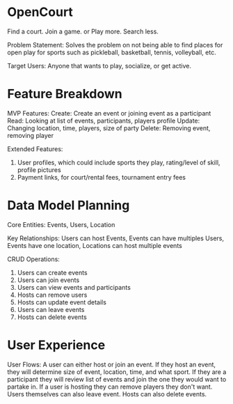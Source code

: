 # OpenCourt
Find a court. Join a game. or Play more. Search less.

Problem Statement: Solves the problem on not being able to find places for open play for sports such as pickleball, basketball, tennis, volleyball, etc.

Target Users: Anyone that wants to play, socialize, or get active.

# Feature Breakdown

MVP Features: 
Create: Create an event or joining event as a participant
Read: Looking at list of events, participants, players profile
Update: Changing location, time, players, size of party
Delete: Removing event, removing player

Extended Features: 
1. User profiles, which could include sports they play, rating/level of skill, profile pictures
2. Payment links, for court/rental fees, tournament entry fees

# Data Model Planning
Core Entities: Events, Users, Location

Key Relationships: Users can host Events, Events can have multiples Users, Events have one location, Locations can host multiple events

CRUD Operations:
1. Users can create events
2. Users can join events
3. Users can view events and participants
4. Hosts can remove users
5. Hosts can update event details
6. Users can leave events
7. Hosts can delete events

# User Experience
User Flows: A user can either host or join an event. If they host an event, they will determine size of event, location, time, and what sport. If they are a participant they will review list of events and join the one they would want to partake in. If a user is hosting they can remove players they don't want. Users themselves can also leave event. Hosts can also delete events.


